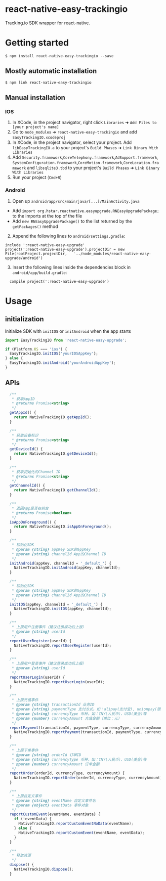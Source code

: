 # react-native-easy-trackingio
Tracking.io SDK wrapper for react-native.

# Getting started

`$ npm install react-native-easy-trackingio --save`

## Mostly automatic installation

`$ npm link react-native-easy-trackingio`

## Manual installation
### IOS

1. In XCode, in the project navigator, right click `Libraries` ➜ `Add Files to [your project's name]`
2. Go to `node_modules` ➜ `react-native-easy-trackingio` and add `EasyTrackingIO.xcodeproj`
3. In XCode, in the project navigator, select your project. Add `libEasyTrackingIO.a` to your project's `Build Phases` ➜ `Link Binary With Libraries`
4. Add `Security.framework`,`CoreTelephony.framework`,`AdSupport.framework`,
`SystemConfiguration.framework`,`CoreMotion.framework`,`CoreLocation.framework` and `libsqlite3.tbd` to your project's `Build Phases` ➜ `Link Binary With Libraries`
4. Run your project (`Cmd+R`)

### Android

1. Open up `android/app/src/main/java/[...]/MainActivity.java`
- Add `import org.hstar.reactnative.easyupgrade.RNEasyUpgradePackage;` to the imports at the top of the file
- Add `new RNEasyUpgradePackage()` to the list returned by the `getPackages()` method

2. Append the following lines to `android/settings.gradle`:
```
include ':react-native-easy-upgrade'
project(':react-native-easy-upgrade').projectDir = new File(rootProject.projectDir,   '../node_modules/react-native-easy-upgrade/android')
```

3. Insert the following lines inside the dependencies block in `android/app/build.gradle`:
```
  compile project(':react-native-easy-upgrade')
```

# Usage
## initialization
Initialize SDK with `initIOS` or `initAndroid` when the app starts

```javascript
import EasyTrackingIO from 'react-native-easy-upgrade';

if (Platform.OS === 'ios') {
  EasyTrackingIO.initIOS('yourIOSAppKey');
} else {
  EasyTrackingIO.initAndroid('yourAndroidAppKey');
}
```

## APIs

```javascript
  /**
   * 获取AppID
   * @returns Promise<string>
   */
  getAppId() {
    return NativeTrackingIO.getAppId();
  }

  /**
   * 获取设备标识
   * @returns Promise<string>
   */
  getDeviceId() {
    return NativeTrackingIO.getDeviceId();
  }

  /**
   * 获取初始化的Channel ID
   * @returns Promise<string>
   */
  getChannelId() {
    return NativeTrackingIO.getChannelId();
  }

  /**
   * 返回App是否在前台
   * @returns Promise<boolean>
   */
  isAppOnForeground() {
    return NativeTrackingIO.isAppOnForeground();
  }

  /**
   * 初始化SDK
   * @param {string} appKey SDK的appKey
   * @param {string} channelId App的Channel ID
   */
  initAndroid(appKey, channelId = '_default_') {
    NativeTrackingIO.initAndroid(appKey, channelId);
  }

  /**
   * 初始化SDK
   * @param {string} appKey SDK的appKey
   * @param {string} channelId App的Channel ID
   */
  initIOS(appKey, channelId = '_default_') {
    NativeTrackingIO.initIOS(appKey, channelId);
  }

  /**
   * 上报用户注册事件（建议注册成功后上报）
   * @param {string} userId
   */
  reportUserRegister(userId) {
    NativeTrackingIO.reportUserRegister(userId);
  }

  /**
   * 上报用户登录事件（建议登录成功后上报）
   * @param {string} userId
   */
  reportUserLogin(userId) {
    NativeTrackingIO.reportUserLogin(userId);
  }

  /**
   * 上报充值事件
   * @param {string} transactionId 业务ID
   * @param {string} paymentType 支付方式，如：alipay(支付宝), unionpay(银联), weixinpay(微信支付), yeepay(易宝支付), 不能填写FREE
   * @param {string} currencyType 币种，如：CNY(人民币)、USD(美金)等
   * @param {number} currencyAmount 充值金额（单位：元）
   */
  reportPayment(transactionId, paymentType, currencyType, currencyAmount) {
    NativeTrackingIO.reportPayment(transactionId, paymentType, currencyType, currencyAmount);
  }

  /**
   * 上报下单事件
   * @param {string} orderId 订单ID
   * @param {string} currencyType 币种，如：CNY(人民币)、USD(美金)等
   * @param {number} currencyAmount 订单金额
   */
  reportOrder(orderId, currencyType, currencyAmount) {
    NativeTrackingIO.reportOrder(orderId, currencyType, currencyAmount);
  }

  /**
   * 上报自定义事件
   * @param {string} eventName 自定义事件名
   * @param {object} eventData 事件对象
   */
  reportCustomEvent(eventName, eventData) {
    if (!eventData) {
      NativeTrackingIO.reportCustomEventNoData(eventName);
    } else {
      NativeTrackingIO.reportCustomEvent(eventName, eventData);
    }
  }

  /**
   * 释放资源
   */
  dispose() {
    NativeTrackingIO.dispose();
  }
```
